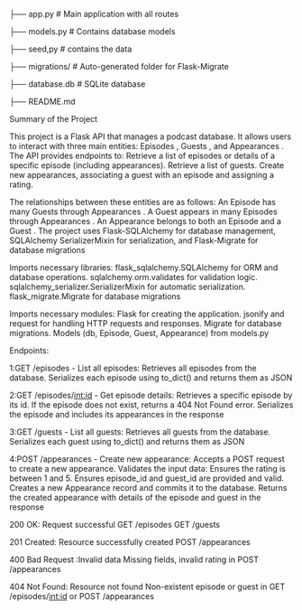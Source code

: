 ├── app.py             # Main application with all routes

├── models.py          # Contains database models

├── seed,py            # contains the data

├── migrations/        # Auto-generated folder for Flask-Migrate

├── database.db        # SQLite database

├── README.md          


Summary of the Project

This project is a Flask API that manages a podcast database. It allows users to interact with three main entities: Episodes , Guests , and Appearances . The API provides endpoints to:
  Retrieve a list of episodes or details of a specific episode (including appearances).
  Retrieve a list of guests.
  Create new appearances, associating a guest with an episode and assigning a rating.
  
The relationships between these entities are as follows:
   An Episode has many Guests through Appearances .
   A Guest appears in many Episodes through Appearances .
  An Appearance belongs to both an Episode and a Guest .
  The project uses Flask-SQLAlchemy for database management, SQLAlchemy SerializerMixin for serialization, and Flask-Migrate for database migrations

Imports necessary libraries:
  flask_sqlalchemy.SQLAlchemy for ORM and database operations.
  sqlalchemy.orm.validates for validation logic.
  sqlalchemy_serializer.SerializerMixin for automatic serialization.
  flask_migrate.Migrate for database migrations

Imports necessary modules:
  Flask for creating the application.
  jsonify and request for handling HTTP requests and responses.
  Migrate for database migrations.
  Models (db, Episode, Guest, Appearance) from models.py

Endpoints:

  1:GET /episodes - List all episodes:
                                    Retrieves all episodes from the database.
                                    Serializes each episode using to_dict() and returns them as JSON

  2:GET /episodes/<int:id>  - Get episode details:
                                      Retrieves a specific episode by its id.
                                      If the episode does not exist, returns a 404 Not Found error.
                                      Serializes the episode and includes its appearances in the response

 3:GET /guests - List all guests:
                             Retrieves all guests from the database.
                             Serializes each guest using to_dict() and returns them as JSON
                             
 4:POST /appearances - Create new appearance:
                                         Accepts a POST request to create a new appearance.
    Validates the input data:
        Ensures the rating is between 1 and 5.
        Ensures episode_id and guest_id are provided and valid.
        Creates a new Appearance record and commits it to the database.
        Returns the created appearance with details of the episode and guest in the response


200 OK: Request successful
GET /episodes
GET /guests

201 Created: Resource successfully created
POST /appearances

400 Bad Request :Invalid  data
Missing fields, invalid rating in POST /appearances

404 Not Found: Resource not found
Non-existent episode or guest in GET /episodes/<int:id> or POST /appearances

  
